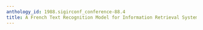 ```yaml
---
anthology_id: 1988.sigirconf_conference-88.4
title: A French Text Recognition Model for Information Retrieval System
---
```

